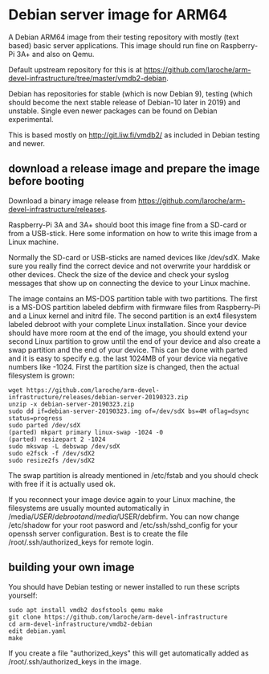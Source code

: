 # Debian server image for ARM64

A Debian ARM64 image from their testing repository with mostly (text based)
basic server applications. This image should run fine on Raspberry-Pi 3A+
and also on Qemu.

Default upstream repository for this is at
https://github.com/laroche/arm-devel-infrastructure/tree/master/vmdb2-debian.

Debian has repositories for stable (which is now Debian 9), testing (which
should become the next stable release of Debian-10 later in 2019) and unstable.
Single even newer packages can be found on Debian experimental.

This is based mostly on http://git.liw.fi/vmdb2/ as included in Debian testing and newer.


## download a release image and prepare the image before booting

Download a binary image release from
https://github.com/laroche/arm-devel-infrastructure/releases.

Raspberry-Pi 3A and 3A+ should boot this image fine from a SD-card or from
a USB-stick. Here some information on how to write this image from a Linux
machine.

Normally the SD-card or USB-sticks are named devices like /dev/sdX. Make sure
you really find the correct device and not overwrite your harddisk or other
devices. Check the size of the device and check your syslog messages that show
up on connecting the device to your Linux machine.

The image contains an MS-DOS partition table with two partitions. The first
is a MS-DOS partition labeled debfirm with firmware files from Raspberry-Pi
and a Linux kernel and initrd file. The second partition is an ext4 filesystem
labeled debroot with your complete Linux installation.
Since your device should have more room at the end of the image, you should
extend your second Linux partition to grow until the end of your device and
also create a swap partition and the end of your device. This can be done
with parted and it is easy to specify e.g. the last 1024MB of your device
via negative numbers like -1024. First the partition size is changed, then
the actual filesystem is grown:

```shell
wget https://github.com/laroche/arm-devel-infrastructure/releases/debian-server-20190323.zip
unzip -x debian-server-20190323.zip
sudo dd if=debian-server-20190323.img of=/dev/sdX bs=4M oflag=dsync status=progress
sudo parted /dev/sdX
(parted) mkpart primary linux-swap -1024 -0
(parted) resizepart 2 -1024
sudo mkswap -L debswap /dev/sdX
sudo e2fsck -f /dev/sdX2
sudo resize2fs /dev/sdX2
```

The swap partition is already mentioned in /etc/fstab and you should check with free
if it is actually used ok.

If you reconnect your image device again to your Linux machine, the
filesystems are usually mounted automatically in /media/$USER/debroot
and /media/$USER/debfirm.
You can now change /etc/shadow for your root pasword and /etc/ssh/sshd_config
for your openssh server configuration.
Best is to create the file /root/.ssh/authorized_keys for remote login.


## building your own image

You should have Debian testing or newer installed to run these scripts
yourself:

```shell
sudo apt install vmdb2 dosfstools qemu make
git clone https://github.com/laroche/arm-devel-infrastructure
cd arm-devel-infrastructure/vmdb2-debian
edit debian.yaml
make
```

If you create a file "authorized_keys" this will get automatically added as
/root/.ssh/authorized_keys in the image.

